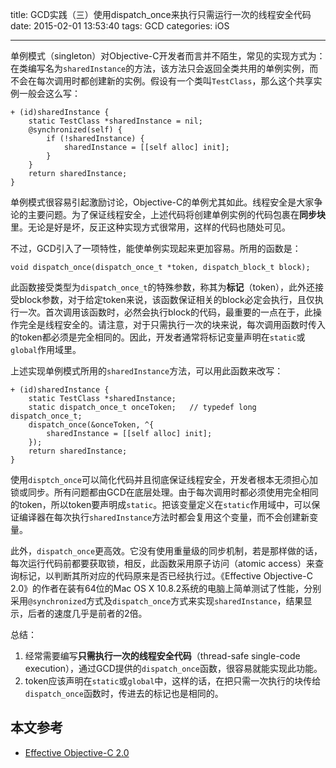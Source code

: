 title: GCD实践（三）使用dispatch_once来执行只需运行一次的线程安全代码
date: 2015-02-01 13:53:40
tags: GCD
categories: iOS

---

单例模式（singleton）对Objective-C开发者而言并不陌生，常见的实现方式为：在类编写名为`sharedInstance`的方法，该方法只会返回全类共用的单例实例，而不会在每次调用时都创建新的实例。假设有一个类叫`TestClass`，那么这个共享实例一般会这么写：

```objc
+ (id)sharedInstance {
    static TestClass *sharedInstance = nil;
    @synchronized(self) {
        if (!sharedInstance) {
            sharedInstance = [[self alloc] init];
        }
    }
    return sharedInstance;
}
```

单例模式很容易引起激励讨论，Objective-C的单例尤其如此。线程安全是大家争论的主要问题。为了保证线程安全，上述代码将创建单例实例的代码包裹在**同步块**里。无论是好是坏，反正这种实现方式很常用，这样的代码也随处可见。

不过，GCD引入了一项特性，能使单例实现起来更加容易。所用的函数是：

```objc
void dispatch_once(dispatch_once_t *token, dispatch_block_t block);
```

此函数接受类型为`dispatch_once_t`的特殊参数，称其为**标记**（token），此外还接受block参数，对于给定token来说，该函数保证相关的block必定会执行，且仅执行一次。首次调用该函数时，必然会执行block的代码，最重要的一点在于，此操作完全是线程安全的。请注意，对于只需执行一次的块来说，每次调用函数时传入的token都必须是完全相同的。因此，开发者通常将标记变量声明在`static`或`global`作用域里。

上述实现单例模式所用的`sharedInstance`方法，可以用此函数来改写：

```objc
+ (id)sharedInstance {
    static TestClass *sharedInstance;
    static dispatch_once_t onceToken;   // typedef long dispatch_once_t;
    dispatch_once(&onceToken, ^{
        sharedInstance = [[self alloc] init];
    });
    return sharedInstance;
}
```

使用`disptch_once`可以简化代码并且彻底保证线程安全，开发者根本无须担心加锁或同步。所有问题都由GCD在底层处理。由于每次调用时都必须使用完全相同的token，所以token要声明成`static`。把该变量定义在`static`作用域中，可以保证编译器在每次执行`sharedInstance`方法时都会复用这个变量，而不会创建新变量。

此外，`dispatch_once`更高效。它没有使用重量级的同步机制，若是那样做的话，每次运行代码前都要获取锁，相反，此函数采用原子访问（atomic access）来查询标记，以判断其所对应的代码原来是否已经执行过。《Effective Objective-C 2.0》的作者在装有64位的Mac OS X 10.8.2系统的电脑上简单测试了性能，分别采用`@synchronized`方式及`dispatch_once`方式来实现`sharedInstance`，结果显示，后者的速度几乎是前者的2倍。

总结：

1. 经常需要编写**只需执行一次的线程安全代码**（thread-safe single-code execution），通过GCD提供的`dispatch_once`函数，很容易就能实现此功能。
2. token应该声明在`static`或`global`中，这样的话，在把只需一次执行的块传给`dispatch_once`函数时，传进去的标记也是相同的。

## 本文参考

* [Effective Objective-C 2.0](https://book.douban.com/subject/21370593/)